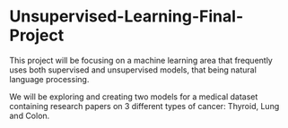 # Unsupervised-Learning-Final-Project
This project will be focusing on a machine learning area that frequently uses both supervised and unsupervised models, that being natural language processing.

We will be exploring and creating two models for a medical dataset containing research papers on 3 different types of cancer: Thyroid, Lung and Colon.
